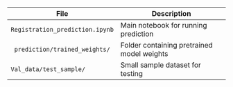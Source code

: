 

| File                            | Description                                |
| ------------------------------- | ------------------------------------------ |
| `Registration_prediction.ipynb` | Main notebook for running prediction       |
| ` prediction/trained_weights/`  | Folder containing pretrained model weights |
| `Val_data/test_sample/`         | Small sample dataset for testing           |


